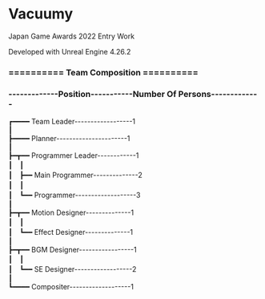 # Vacuumy

Japan Game Awards 2022 Entry Work

Developed with Unreal Engine 4.26.2

### ========== Team Composition ==========

### -------------Position-----------Number Of Persons-------------
      
┏━━━━ Team Leader------------------1<br>
┃<br>
┣━━━━ Planner----------------------1<br>
┃<br>
┣━┳━━ Programmer Leader------------1<br>
┃　┃<br>
┃　┣━━ Main Programmer--------------2<br>
┃　┃<br>
┃　┗━━ Programmer-------------------3<br>
┃<br>
┣━┳━━ Motion Designer--------------1<br>
┃　┃<br>
┃　┗━━ Effect Designer--------------1<br>
┃<br>
┣━┳━━ BGM Designer-----------------1<br>
┃　┃<br>
┃　┗━━ SE Designer------------------2<br>
┃<br>
┗━━━━ Compositer-------------------1<br>
